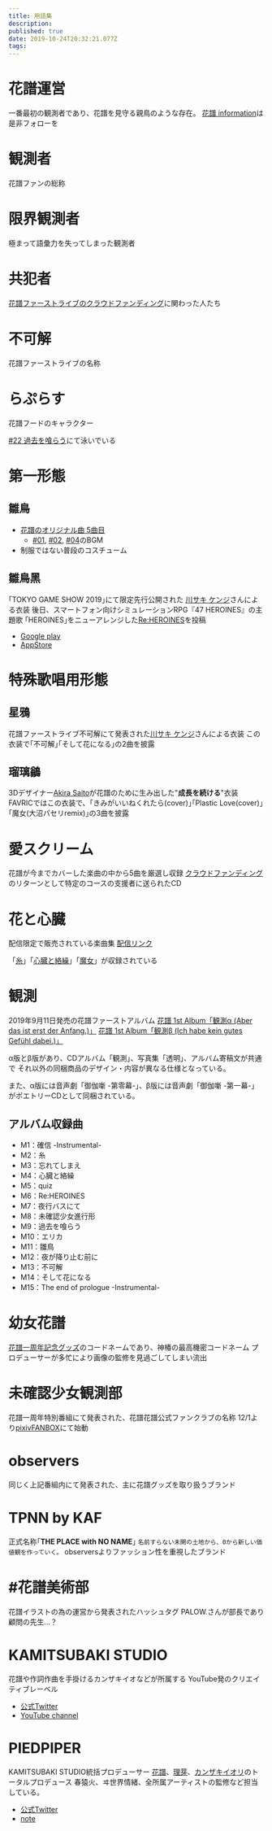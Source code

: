 ```yaml
---
title: 用語集
description: 
published: true
date: 2019-10-24T20:32:21.077Z
tags: 
---
```


# 花譜運営
一番最初の観測者であり、花譜を見守る親鳥のような存在。
[花譜 information](https://twitter.com/kaf_info)は是非フォローを

# 観測者
花譜ファンの総称

# 限界観測者
極まって語彙力を失ってしまった観測者

# 共犯者
[花譜ファーストライブのクラウドファンディング](https://camp-fire.jp/projects/view/153477)に関わった人たち

# 不可解
花譜ファーストライブの名称

# らぷらす
花譜フードのキャラクター

[#22 過去を喰らう](https://www.youtube.com/watch?v=tMKrECxEpq8)にて泳いでいる

# 第一形態
## 雛鳥
- [花譜のオリジナル曲 5曲目](https://www.youtube.com/watch?v=M1RIUrgJqWw)
  - [#01](https://www.youtube.com/watch?v=LZWPYAqDtGs), [#02](https://www.youtube.com/watch?v=eqovRWVLCic), [#04](https://www.youtube.com/watch?v=BTNFCI4Ue0U)のBGM
- 制服ではない普段のコスチューム

## 雛鳥黑
｢TOKYO GAME SHOW 2019｣にて限定先行公開された
[川サキ ケンジ](https://twitter.com/Knji__k/status/1174254653384663040)さんによる衣装
後日、スマートフォン向けシミュレーションRPG『47 HEROINES』の主題歌
｢HEROINES｣をニューアレンジした[Re:HEROINES](https://youtu.be/tiXLsDQ0uzM)を投稿
* [Google play](https://play.google.com/store/apps/details?id=jp.co.yunuo.heroines)
* [AppStore](https://apps.apple.com/jp/app/id1445383793)

# 特殊歌唱用形態
## 星鴉
花譜ファーストライブ不可解にて発表された[川サキ ケンジ](https://twitter.com/Knji__k/status/1157931028423401472)さんによる衣装
この衣装で｢不可解｣｢そして花になる｣の2曲を披露

## 瑠璃鶲
3Dデザイナー[Akira Saito](https://twitter.com/a_saito)が花譜のために生み出した"**成長を続ける**"衣装
FAVRICではこの衣装で、｢きみがいいねくれたら(cover)｣｢Plastic Love(cover)｣
｢魔女(大沼パセリremix)｣の3曲を披露

# 愛スクリーム
花譜が今までカバーした楽曲の中から5曲を厳選し収録
[クラウドファンディング](https://camp-fire.jp/projects/view/153477)のリターンとして特定のコースの支援者に送られたCD

# 花と心臓
配信限定で販売されている楽曲集
[配信リンク](https://linkco.re/hf6NAvP2)

「[糸](https://www.youtube.com/watch?v=3Wtx6k2vInU)」「[心臓と絡繰](https://www.youtube.com/watch?v=hcm1LGOxJbc)」「[魔女](https://www.youtube.com/watch?v=AqwFHfsAlx0)」が収録されている

# 観測
2019年9月11日発売の花譜ファーストアルバム
[花譜 1st Album「観測α (Aber das ist erst der Anfang.)」](https://kamitsubaki.booth.pm/items/1460188)
[花譜 1st Album「観測β (Ich habe kein gutes Gefühl dabei.)」](https://kamitsubaki.booth.pm/items/1460435)

α版とβ版があり、CDアルバム「観測」、写真集「透明」、アルバム寄稿文が共通で
それ以外の同梱商品のデザイン・内容が異なる仕様となっている。

また、α版には音声劇「御伽噺 -第零幕-」、β版には音声劇「御伽噺 -第一幕-」がポエトリーCDとして同梱されている。

## アルバム収録曲
- M1：確信 -Instrumental-
- M2：糸
- M3：忘れてしまえ
- M4：心臓と絡繰
- M5：quiz
- M6：Re:HEROINES
- M7：夜行バスにて
- M8：未確認少女進行形
- M9：過去を喰らう
- M10：エリカ
- M11：雛鳥
- M12：夜が降り止む前に
- M13：不可解
- M14：そして花になる
- M15：The end of prologue -Instrumental-

# 幼女花譜
[花譜一周年記念グッズ](https://twitter.com/kaf_info/status/1186567448620761089)のコードネームであり、神椿の最高機密コードネーム
プロデューサーが多忙により画像の監修を見過ごしてしまい流出

# 未確認少女観測部
花譜一周年特別番組にて発表された、花譜花譜公式ファンクラブの名称
12/1より[pixivFANBOX](https://www.pixiv.net/fanbox/creator/44659640)にて始動

# observers
同じく上記番組内にて発表された、主に花譜グッズを取り扱うブランド

# TPNN by KAF
正式名称｢**THE PLACE with NO NAME**｣
`名前すらない未開の土地から、0から新しい価値観を作っていく。`
observersよりファッション性を重視したブランド

# #花譜美術部
花譜イラストの為の運営から発表されたハッシュタグ
PALOW.さんが部長であり顧問の先生…？

# KAMITSUBAKI STUDIO
花譜や作詞作曲を手掛けるカンザキイオなどが所属する
YouTube発のクリエイティブレーベル
 - [公式Twitter](https://twitter.com/kamitsubaki_jp)
 - [YouTube channel](https://www.youtube.com/channel/UCAOhUv73jM5iCpOhuJOQzxA)

# PIEDPIPER
KAMITSUBAKI STUDIO統括プロデューサー
[花譜](https://twitter.com/virtual_kaf)、[理芽](https://twitter.com/Virtual_rime)、[カンザキイオリ](https://twitter.com/kurogaki0311)のトータルプロデュース
春猿火、ヰ世界情緒、全所属アーティストの監修など担当している。
- [公式Twitter](https://twitter.com/PIEDPIPER2045)
- [note](https://note.mu/futashika)